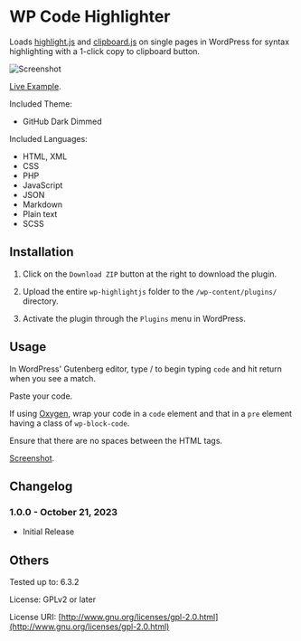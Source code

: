 # WP Code Highlighter

Loads [highlight.js](https://highlightjs.org/) and [clipboard.js](https://clipboardjs.com/) on single pages in WordPress for syntax highlighting with a 1-click copy to clipboard button.

![Screenshot](https://prnt.sc/fzw37VYyhwxP "Screenshot")

[Live Example](#).

Included Theme:

- GitHub Dark Dimmed

Included Languages:

- HTML, XML
- CSS
- PHP
- JavaScript
- JSON
- Markdown
- Plain text
- SCSS

## Installation

1. Click on the `Download ZIP` button at the right to download the plugin.

2. Upload the entire `wp-highlightjs` folder to the `/wp-content/plugins/` directory.

3. Activate the plugin through the `Plugins` menu in WordPress.

## Usage

In WordPress' Gutenberg editor, type / to begin typing `code` and hit return when you see a match.

Paste your code.

If using [Oxygen](https://oxygenbuilder.com/), wrap your code in a `code` element and that in a `pre` element having a class of `wp-block-code`.

Ensure that there are no spaces between the HTML tags.

[Screenshot](https://d.pr/i/ajM7sm).

## Changelog

### 1.0.0 - October 21, 2023

- Initial Release

## Others

Tested up to: 6.3.2

License: GPLv2 or later

License URI: [http://www.gnu.org/licenses/gpl-2.0.html](http://www.gnu.org/licenses/gpl-2.0.html)

